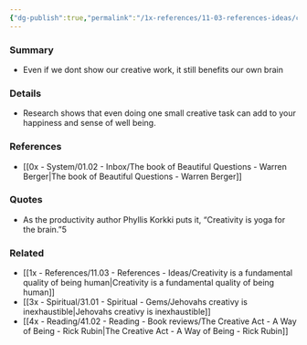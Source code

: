 ```yaml
---
{"dg-publish":true,"permalink":"/1x-references/11-03-references-ideas/creativity-is-yoga-for-the-brain/","title":"Creativity is yoga for the brain","dgShowBacklinks":false}
---
```



### Summary
- Even if we dont show our creative work, it still benefits our own brain

### Details
- Research shows that even doing one small creative task can add to your happiness and sense of well being.

### References
- [[0x - System/01.02 - Inbox/The book of Beautiful Questions - Warren Berger\|The book of Beautiful Questions - Warren Berger]]

### Quotes
- As the productivity author Phyllis Korkki puts it, “Creativity is yoga for the brain.”5

### Related
- [[1x - References/11.03 - References - Ideas/Creativity is a fundamental quality of being human\|Creativity is a fundamental quality of being human]]
- [[3x - Spiritual/31.01 - Spiritual - Gems/Jehovahs creativy is inexhaustible\|Jehovahs creativy is inexhaustible]]
- [[4x - Reading/41.02 - Reading - Book reviews/The Creative Act - A Way of Being - Rick Rubin\|The Creative Act - A Way of Being - Rick Rubin]]